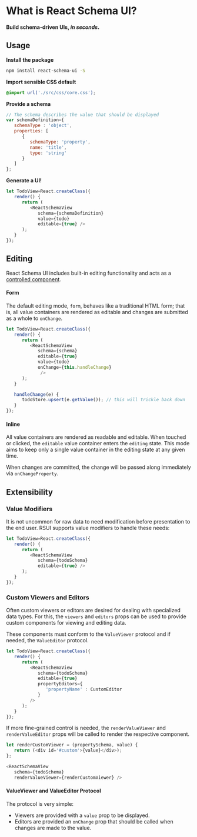 What is React Schema UI?
========================
**Build schema-driven UIs, *in seconds*.**

Usage
-------

**Install the package**
```sh
npm install react-schema-ui -S
```

**Import sensible CSS default**
```css
@import url('./src/css/core.css');
```

**Provide a schema**

```javascript
// The schema describes the value that should be displayed
var schemaDefinition={
   schemaType : 'object',
   properties: [
      {
         schemaType: 'property',
         name: 'title',
         type: 'string'
      }
   ]
};
```

**Generate a UI!**
```js
let TodoView=React.createClass({
   render() {
      return (
         <ReactSchemaView
            schema={schemaDefinition}
            value={todo}
            editable={true} />
      );
   }
});
```

Editing
-------
React Schema UI includes built-in editing functionality and acts as a [controlled component](https://facebook.github.io/react/docs/forms.html).

#### Form
The default editing mode, `form`, behaves like a traditional HTML form; that is, all value containers are rendered as editable and changes are submitted as a whole to `onChange`.

```js
let TodoView=React.createClass({
   render() {
      return (
         <ReactSchemaView
            schema={schema}
            editable={true}
            value={todo}
            onChange={this.handleChange}
             />
      );
   }

   handleChange(e) {
      todoStore.upsert(e.getValue()); // this will trickle back down
   }
});
```

#### Inline
All value containers are rendered as readable and editable.  When touched or clicked, the `editable` value container enters the `editing` state.  This mode aims to keep only a single value container in the editing state at any given time.

When changes are committed, the change will be passed along immediately via `onChangeProperty`.


Extensibility
-------------

### Value Modifiers
It is not uncommon for raw data to need modification before presentation to the end user.  RSUI supports value modifiers to handle these needs:

```js
let TodoView=React.createClass({
   render() {
      return (
         <ReactSchemaView
            schema={todoSchema}
            editable={true} />
      );
   }
});
```

### Custom Viewers and Editors
Often custom viewers or editors are desired for dealing with specialized data types.  For this, the `viewers` and `editors` props can be used to provide custom components for viewing and editing data.

These components must conform to the `ValueViewer` protocol and if needed, the `ValueEditor` protocol.

```js
let TodoView=React.createClass({
   render() {
      return (
         <ReactSchemaView
            schema={todoSchema}
            editable={true}
            propertyEditors={
               'propertyName' : CustomEditor
            }
         />
      );
   }
});
```

If more fine-grained control is needed, the `renderValueViewer` and `renderValueEditor` props will be called to render the respective component.

```js
let renderCustomViewer = (propertySchema, value) {
   return (<div id='#custom'>{value}</div>);
};

<ReactSchemaView
   schema={todoSchema}
   renderValueViewer={renderCustomViewer} />
```

#### ValueViewer and ValueEditor Protocol
The protocol is very simple:

- Viewers are provided with a `value` prop to be displayed.
- Editors are provided an `onChange` prop that should be called when changes are made to the value.
